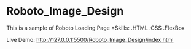 # Roboto_Image_Design

This is a sample of Roboto Loading Page
*Skills:
   .HTML
   .CSS
     .FlexBox

Live Demo: http://127.0.0.1:5500/Roboto_Image_Design/index.html